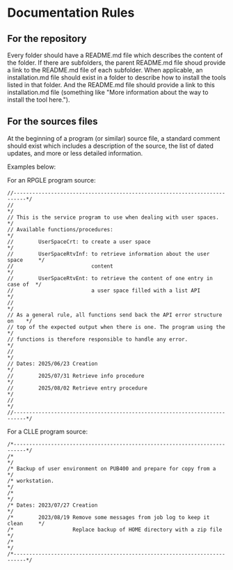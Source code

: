 # Documentation Rules

## For the repository

Every folder should have a README.md file which describes the content of the folder. If there are subfolders, the parent README.md file shoud provide a link to the README.md file of each subfolder.
When applicable, an installation.md file should exist in a folder to describe how to install the tools listed in that folder. And the README.md file should provide a link to this installation.md file (something like "More information about the way to install the tool here.").

## For the sources files

At the beginning of a program (or similar) source file, a standard comment should exist which includes a description of the source, the list of dated updates, and more or less detailed information.

Examples below:

For an RPGLE program source:

```RPGLE
//--------------------------------------------------------------------------*/
//                                                                          */
// This is the service program to use when dealing with user spaces.        */
// Available functions/procedures:                                          */
//        UserSpaceCrt: to create a user space                              */
//        UserSpaceRtvInf: to retrieve information about the user space     */
//                         content                                          */
//        UserSpaceRtvEnt: to retrieve the content of one entry in case of  */
//                         a user space filled with a list API              */
//                                                                          */
// As a general rule, all functions send back the API error structure on    */
// top of the expected output when there is one. The program using the      */
// functions is therefore responsible to handle any error.                  */
//                                                                          */
// Dates: 2025/06/23 Creation                                               */
//        2025/07/31 Retrieve info procedure                                */
//        2025/08/02 Retrieve entry procedure                               */
//                                                                          */
//--------------------------------------------------------------------------*/
```

For a CLLE program source:

```CLLE
/*--------------------------------------------------------------------------*/
/*                                                                          */
/* Backup of user environment on PUB400 and prepare for copy from a         */
/* workstation.                                                             */
/*                                                                          */
/* Dates: 2023/07/27 Creation                                               */
/*        2023/08/19 Remove some messages from job log to keep it clean     */
/*                   Replace backup of HOME directory with a zip file       */
/*                                                                          */
/*--------------------------------------------------------------------------*/
```
